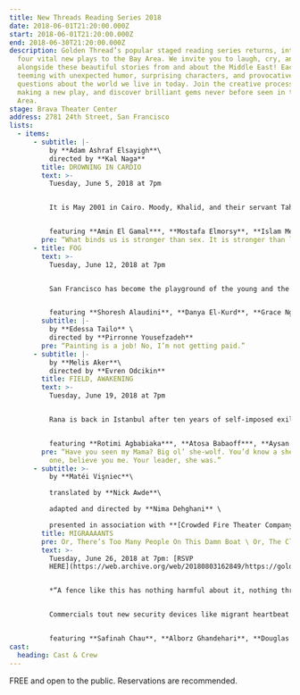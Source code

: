 ```yaml
---
title: New Threads Reading Series 2018
date: 2018-06-01T21:20:00.000Z
start: 2018-06-01T21:20:00.000Z
end: 2018-06-30T21:20:00.000Z
description: Golden Thread’s popular staged reading series returns, introducing
  four vital new plays to the Bay Area. We invite you to laugh, cry, and think
  alongside these beautiful stories from and about the Middle East! Each play is
  teeming with unexpected humor, surprising characters, and provocative
  questions about the world we live in today. Join the creative process of
  making a new play, and discover brilliant gems never before seen in the Bay
  Area.
stage: Brava Theater Center
address: 2781 24th Street, San Francisco
lists:
  - items:
      - subtitle: |-
          by **Adam Ashraf Elsayigh**\
          directed by **Kal Naga**
        title: DROWNING IN CARDIO
        text: >-
          Tuesday, June 5, 2018 at 7pm


          It is May 2001 in Cairo. Moody, Khalid, and their servant Taha are on the Queen Boat, a gay nightclub docked on the Nile. When an unexpected police raid results in the arrest and public humiliation of the attendees, the lives of these young men are altered forever. Recent NYU Abu Dhabi graduate Adam Ashraf Elsayigh weaves budding romances, class differences, and familial expectations into a loving portrait of three men who all struggle to rebuild their lives against all odds.


          featuring **Amin El Gamal***, **Mostafa Elmorsy**, **Islam Meligi**, and **Mohamed Rashad**; stage management by **Benjamin Shiu**
        pre: “What binds us is stronger than sex. It is stronger than love.”
      - title: FOG
        text: >-
          Tuesday, June 12, 2018 at 7pm


          San Francisco has become the playground of the young and the ambitious. But can 20-somethings Marc, Yosef, and Ellie continue to pursue their creative dreams while battling the city’s new ruthless startup culture? Bay Area-based Iraqi-Assyrian American playwright Edessa Tailo sets her beautiful new play on the rooftop of an Outer Richmond apartment building with the city’s signature fog as its backdrop.


          featuring **Shoresh Alaudini**, **Danya El-Kurd**, **Grace Ng**, **Emily Serdahl***, **Mohammad Shehata***, and **Aaron Wilton***; stage management by **Sarah Gasser**
        subtitle: |-
          by **Edessa Tailo** \
          directed by **Pirronne Yousefzadeh**
        pre: “Painting is a job! No, I’m not getting paid.”
      - subtitle: |-
          by **Melis Aker**\
          directed by **Evren Odcikin**
        title: FIELD, AWAKENING
        text: >-
          Tuesday, June 19, 2018 at 7pm


          Rana is back in Istanbul after ten years of self-imposed exile from her homeland. Reunited with three old friends on a soccer field, she fast becomes aware of how much has changed and how much has stayed exactly the same. Set on the night of the 2016 Turkish coup attempt, Turkish-American writer Melis Aker’s *Field, Awakening* is a bittersweet meditation on friendship and nostalgia in the face of political turmoil.


          featuring **Rotimi Agbabiaka***, **Atosa Babaoff***, **Aysan Celik***, **Garth Petal***, **Salim Razawi**, and **Vaho**; stage management by **Kenan Arun**
        pre: “Have you seen my Mama? Big ol’ she-wolf. You’d know a she-wolf if you saw
          one, believe you me. Your leader, she was.”
      - subtitle: >-
          by **Matéi Vişniec**\

          translated by **Nick Awde**\

          adapted and directed by **Nima Dehghani** \

          presented in association with **[Crowded Fire Theater Company](https://web.archive.org/web/20180803162849/http://www.crowdedfire.org/)**
        title: MIGRAAAANTS
        pre: Or, There’s Too Many People On This Damn Boat \ Or, The Closing-­Up Show
        text: >-
          Tuesday, June 26, 2018 at 7pm: [RSVP
          HERE](https://web.archive.org/web/20180803162849/https://goldenthread.secure.force.com/ticket/#sections_a0Ff100000ShpAiEAJ)


          *“A fence like this has nothing harmful about it, nothing threatening, nothing ideological. It can be considered as a work of environmental art.”*


          Commercials tout new security devices like migrant heartbeat detectors. Desperate migrants pay with their organs for passage across the sea. A president works with a consultant to hone his anti-immigrant message. And if the boat is too heavy, how will the audience decide who must be thrown overboard? Adapted and directed by Iranian writer, director, and multimedia artist Nima Dehghani, *Migraaaants* is an immersive experience that is dark, absurd, and surprisingly funny.


          featuring **Safinah Chau**, **Alborz Ghandehari**, **Douglas B. Giorgis***, **Zaya Kolia**, **Carolina Morones**, **Matin Nasiriha**, **Lawrence Radecker***, **Mohamed Rashad**, **Marjan Safa**, **Kenny Scott**, **Damien Seperi***, **Ayla Yarkut***, and **Bella Warda**; stage management by **Benjamin Shiu**
cast:
  heading: Cast & Crew
---
```

FREE and open to the public. Reservations are recommended.